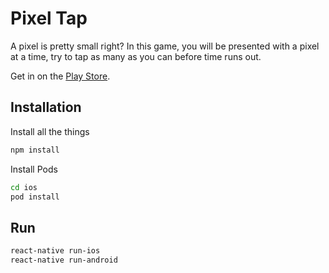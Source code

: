 # Pixel Tap

A pixel is pretty small right? In this game, you will be presented with a pixel at a time, try to tap as many as you can before time runs out.

Get in on the [Play Store](https://play.google.com/store/apps/details?id=com.gerardogallegos.pixeltap&hl=en_US).

## Installation

Install all the things

```bash
npm install
```

Install Pods
```bash
cd ios
pod install
```

## Run

```bash
react-native run-ios
react-native run-android
```

